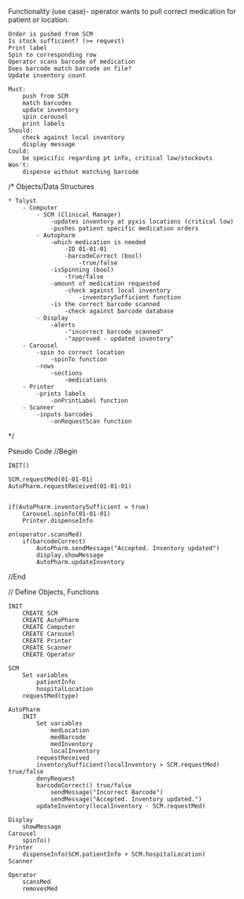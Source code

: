 Functionality (use case)- operator wants to pull correct medication for patient or location.

    Order is pushed from SCM
    Is stock sufficient? (>= request)
    Print label
    Spin to corresponding row
    Operator scans barcode of medication
    Does barcode match barcode on file?
    Update inventory count

    Must: 
        push from SCM 
        match barcodes
        update inventory
        spin carousel
        print labels
    Should:
        check against local inventory
        display message
    Could:
        be speicific regarding pt info, critical low/stockouts
    Won't:
        dispense without matching barcode


/*
Objects/Data Structures

    * Talyst
        - Computer
            - SCM (Clinical Manager)
                -updates inventory at pyxis locations (critical low)
                -pushes patient specific medication orders
            - Autopharm
                -which medication is needed
                    -ID 01-01-01
                    -barcodeCorrect (bool)
                        -true/false
                -isSpinning (bool)
                    -true/false
                -amount of medication requested
                    -check against local inventory
                        -inventorySufficient function
                -is the correct barcode scanned
                    -check against barcode database
            - Display
                -alerts
                    -"incorrect barcode scanned"
                    -"approved - updated inventory"
        - Carousel
            -spin to correct location
                -spinTo function
            -rows
                -sections
                    -medications
        - Printer
            -prints labels
                -onPrintLabel function
        - Scanner
            -inputs barcodes
                -onRequestScan function
*/

Pseudo Code
//Begin

    INIT()

    SCM.requestMed(01-01-01)
    AutoPharm.requestReceived(01-01-01)


    if(AutoPharm.inventorySufficient = true)
        Carousel.spinTo(01-01-01)
        Printer.dispenseInfo
    
    on(operator.scansMed)
        if(barcodeCorrect)
            AutoPharm.sendMessage("Accepted. Inventory updated")
            display.showMessage
            AutoPharm.updateInventory

//End



// Define Objects, Functions

    INIT
        CREATE SCM
        CREATE AutoPharm
        CREATE Computer
        CREATE Carousel
        CREATE Printer
        CREATE Scanner
        CREATE Operator

    SCM
        Set variables
            patientInfo
            hospitalLocation
        requestMed(type)

    AutoPharm
        INIT    
            Set variables
                medLocation
                medBarcode
                medInventory
                localInventory
            requestReceived
            inventorySufficient(localInventory > SCM.requestMed) true/false
            denyRequest
            barcodeCorrect() true/false
                sendMessage("Incorrect Barcode")
                sendMessage("Accepted. Inventory updated.")
            updateInventory(localInventory - SCM.requestMed)

    Display
        showMessage
    Carousel
        spinTo()
    Printer
        dispenseInfo(SCM.patientInfo + SCM.hospitalLocation)
    Scanner

    Operator
        scansMed
        removesMed


